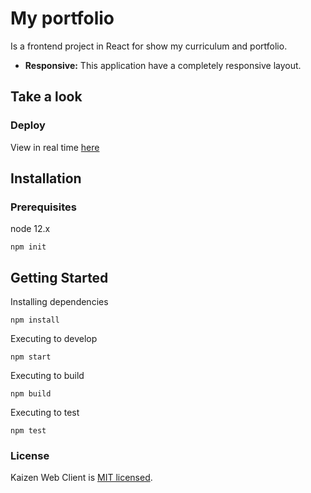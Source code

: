 
# My portfolio

Is a frontend project in React for show my curriculum and portfolio.

* **Responsive:** This application have a completely responsive layout.


## Take a look
  ### Deploy
  View in real time [here](https://rulocode.now.sh/ "here")

 


## Installation
### Prerequisites

node 12.x
```
npm init
```
## Getting Started

Installing dependencies
```
npm install
```
Executing to develop
```
npm start
```
Executing to build
```
npm build
```
Executing to test
```
npm test
```

### License

Kaizen Web Client is [MIT licensed](./LICENSE).
